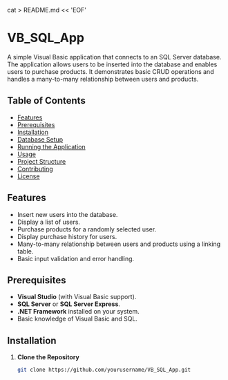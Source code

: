 cat > README.md << 'EOF'
# **VB_SQL_App**

A simple Visual Basic application that connects to an SQL Server database. The application allows users to be inserted into the database and enables users to purchase products. It demonstrates basic CRUD operations and handles a many-to-many relationship between users and products.

## **Table of Contents**

- [Features](#features)
- [Prerequisites](#prerequisites)
- [Installation](#installation)
- [Database Setup](#database-setup)
- [Running the Application](#running-the-application)
- [Usage](#usage)
- [Project Structure](#project-structure)
- [Contributing](#contributing)
- [License](#license)

## **Features**

- Insert new users into the database.
- Display a list of users.
- Purchase products for a randomly selected user.
- Display purchase history for users.
- Many-to-many relationship between users and products using a linking table.
- Basic input validation and error handling.

## **Prerequisites**

- **Visual Studio** (with Visual Basic support).
- **SQL Server** or **SQL Server Express**.
- **.NET Framework** installed on your system.
- Basic knowledge of Visual Basic and SQL.

## **Installation**

1. **Clone the Repository**

   ```bash
   git clone https://github.com/yourusername/VB_SQL_App.git
